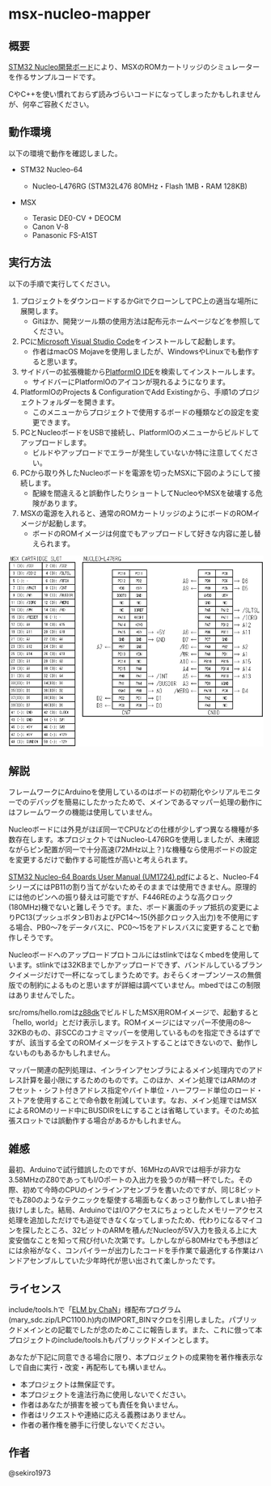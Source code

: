 # msx-nucleo-mapper

## 概要

[STM32 Nucleo開発ボード](https://www.stmcu.jp/design/hwdevelop/nucleo/)により、MSXのROMカートリッジのシミュレーターを作るサンプルコードです。

CやC++を使い慣れておらず読みづらいコードになってしまったかもしれませんが、何卒ご容赦ください。


## 動作環境

以下の環境で動作を確認しました。

* STM32 Nucleo-64
  * Nucleo-L476RG (STM32L476 80MHz・Flash 1MB・RAM 128KB)

* MSX
  * Terasic DE0-CV + DEOCM
  * Canon V-8
  * Panasonic FS-A1ST


## 実行方法

以下の手順で実行してください。

1. プロジェクトをダウンロードするかGitでクローンしてPC上の適当な場所に展開します。
    * Gitほか、開発ツール類の使用方法は配布元ホームページなどを参照してください。
2. PCに[Microsoft Visual Studio Code](https://code.visualstudio.com)をインストールして起動します。
    * 作者はmacOS Mojaveを使用しましたが、WindowsやLinuxでも動作すると思います。
3. サイドバーの拡張機能から[PlatformIO IDE](https://platformio.org/platformio-ide)を検索してインストールします。
    * サイドバーにPlatformIOのアイコンが現れるようになります。
4. PlatformIOのProjects & ConfigurationでAdd Existingから、手順1のプロジェクトフォルダーを開きます。
    * このメニューからプロジェクトで使用するボードの種類などの設定を変更できます。
5. PCとNucleoボードをUSBで接続し、PlatformIOのメニューからビルドしてアップロードします。
    * ビルドやアップロードでエラーが発生していないか特に注意してください。
5. PCから取り外したNucleoボードを電源を切ったMSXに下図のようにして接続します。
    * 配線を間違えると誤動作したりショートしてNucleoやMSXを破壊する危険があります。
6. MSXの電源を入れると、通常のROMカートリッジのようにボードのROMイメージが起動します。
    * ボードのROMイメージは何度でもアップロードして好きな内容に差し替えられます。

![配線図](https://github.com/sekiro1973/msx-nucleo-mapper/blob/master/layout.png)


## 解説

フレームワークにArduinoを使用しているのはボードの初期化やシリアルモニターでのデバッグを簡易にしたかったためで、メインであるマッパー処理の動作にはフレームワークの機能は使用していません。

Nucleoボードには外見がほぼ同一でCPUなどの仕様が少しずつ異なる機種が多数存在します。本プロジェクトではNucleo-L476RGを使用しましたが、未確認ながらピン配置が同一で十分高速(72MHz以上？)な機種なら使用ボードの設定を変更するだけで動作する可能性が高いと考えられます。

[STM32 Nucleo-64 Boards User Manual (UM1724).pdf](https://www.stmcu.jp/design/document/users_manual/52239/)によると、Nucleo-F4シリーズにはPB11の割り当てがないためそのままでは使用できません。原理的には他のピンへの振り替えは可能ですが、F446REのような高クロック(180MHz)機でないと難しそうです。また、ボード裏面のチップ抵抗の変更によりPC13(プッシュボタンB1)およびPC14〜15(外部クロック入出力)を不使用にする場合、PB0〜7をデータバスに、PC0〜15をアドレスバスに変更することで動作しそうです。

Nucleoボードへのアップロードプロトコルにはstlinkではなくmbedを使用しています。stlinkでは32KBまでしかアップロードできず、バンドルしているブランクイメージだけで一杯になってしまうためです。おそらくオープンソースの無償版での制約によるものと思いますが詳細は調べていません。mbedではこの制限はありませんでした。

src/roms/hello.romは[z88dk](https://www.z88dk.org/forum/)でビルドしたMSX用ROMイメージで、起動すると「hello, world」とだけ表示します。ROMイメージにはマッパー不使用の8〜32KBのもの、非SCCのコナミマッパーを使用しているものを指定できるはずですが、該当する全てのROMイメージをテストすることはできないので、動作しないものもあるかもしれません。

マッパー関連の配列処理は、インラインアセンブラによるメイン処理内でのアドレス計算を最小限にするためのものです。このほか、メイン処理ではARMのオフセット・シフト付きアドレス指定やバイト単位・ハーフワード単位のロード・ストアを使用することで命令数を削減しています。なお、メイン処理ではMSXによるROMのリード中にBUSDIRをLにすることは省略しています。そのため拡張スロットでは誤動作する場合があるかもしれません。


## 雑感

最初、Arduinoで試行錯誤したのですが、16MHzのAVRでは相手が非力な3.58MHzのZ80であってもI/Oポートの入出力を扱うのが精一杯でした。その際、初めて今時のCPUのインラインアセンブラを書いたのですが、同じ8ビットでもZ80のようなテクニックを駆使する場面もなくあっさり動作してしまい拍子抜けしました。結局、ArduinoではI/Oアクセスにちょっとしたメモリーアクセス処理を追加しただけでも追従できなくなってしまったため、代わりになるマイコンを探したところ、32ビットのARMを積んだNucleoが5V入力を扱える上に大変安価なことを知って飛び付いた次第です。しかしながら80MHzでも予想ほどには余裕がなく、コンパイラーが出力したコードを手作業で最適化する作業はハンドアセンブルしていた少年時代が思い出されて楽しかったです。


## ライセンス

include/tools.hで「[ELM by ChaN](http://elm-chan.org/)」様配布プログラム(mary_sdc.zip/LPC1100.h)内のIMPORT_BINマクロを引用しました。パブリックドメインとの記載でしたが念のためここに報告します。また、これに倣って本プロジェクトのinclude/tools.hもパブリックドメインとします。

あなたが下記に同意できる場合に限り、本プロジェクトの成果物を著作権表示なしで自由に実行・改変・再配布しても構いません。

* 本プロジェクトは無保証です。
* 本プロジェクトを違法行為に使用しないでください。
* 作者はあなたが損害を被っても責任を負いません。
* 作者はリクエストや連絡に応える義務はありません。
* 作者の著作権を勝手に行使しないでください。


## 作者

@sekiro1973
